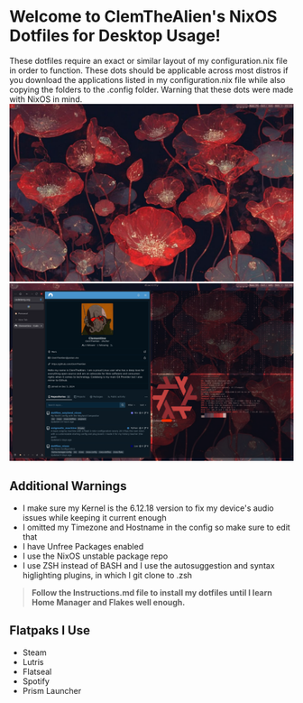 # Welcome to ClemTheAlien's NixOS Dotfiles for Desktop Usage!
These dotfiles require an exact or similar layout of my configuration.nix file in order to function. These dots should be applicable across most distros if you download the applications listed in my configuration.nix file while also copying the folders to the .config folder. Warning that these dots were made with NixOS in mind.
![Configuration1](./assets/screenshot1.png)
![Configuration2](./assets/screenshot2.png)
## Additional Warnings
- I make sure my Kernel is the 6.12.18 version to fix my device's audio issues while keeping it current enough
- I omitted my Timezone and Hostname in the config so make sure to edit that
- I have Unfree Packages enabled
- I use the NixOS unstable package repo
- I use ZSH instead of BASH and I use the autosuggestion and syntax higlighting plugins, in which I git clone to .zsh 

> **Follow the Instructions.md file to install my dotfiles until I learn Home Manager and Flakes well enough.**


## Flatpaks I Use 
- Steam
- Lutris
- Flatseal
- Spotify
- Prism Launcher
